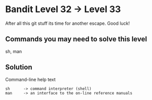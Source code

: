 # Bandit Level 32 → Level 33
After all this git stuff its time for another escape. Good luck!

## Commands you may need to solve this level
sh, man

## Solution

Command-line help text
```
sh      -> command interpreter (shell)
man     -> an interface to the on-line reference manuals
```
